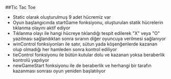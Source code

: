 ##Tic Tac Toe
- Static olarak oluşturulmuş 9 adet hücremiz var
- Oyun başlangıcında startGame fonksiyonu, oluşturulan statik hücrelerin tıklanma olayını aktif ediyor
- Tıklanma olayı ile hangi hücreye tıklandığı tespit edilerek "X" veya "O" yazılması sağlandıktan sonra sıranın diğer oyuncuya verilmesi sağlanıyor
- winControl fonksiyonları ile satır, sütun yada köşenğenlerde kazanan olup olmadığı her hamleden sonra kontrol ediliyor
- tieControl fonksiyonu ile bütün kutular dolu ve kazanan yoksa beraberlik kontrolü yapılıyor
- newGameStart fonksiyonu ile de beraberlik ve herhangi bir tarafın kazanması sonrası oyun yeniden başlatılıyor
